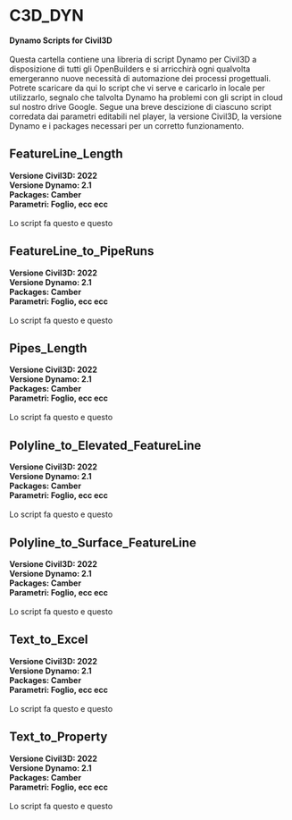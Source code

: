 # C3D_DYN
<B>Dynamo Scripts for Civil3D</B><BR/><BR/>
Questa cartella contiene una libreria di script Dynamo per Civil3D a disposizione di tutti gli OpenBuilders e si arricchirà ogni qualvolta emergeranno nuove necessità di automazione dei processi progettuali. Potrete scaricare da qui lo script che vi serve e caricarlo in locale per utilizzarlo, segnalo che talvolta Dynamo ha problemi con gli script in cloud sul nostro drive Google. Segue una breve descizione di ciascuno script corredata dai parametri editabili nel player, la versione Civil3D, la versione Dynamo e i packages necessari per un corretto funzionamento.

<H2>FeatureLine_Length</H2>
<B>Versione Civil3D: 2022</B><BR/>
<B>Versione Dynamo: 2.1</B><BR/>
<B>Packages: Camber</B><BR/>
<B>Parametri: Foglio, ecc ecc</B><BR/><BR/>
Lo script fa questo e questo

<H2>FeatureLine_to_PipeRuns</H2>
<B>Versione Civil3D: 2022</B><BR/>
<B>Versione Dynamo: 2.1</B><BR/>
<B>Packages: Camber</B><BR/>
<B>Parametri: Foglio, ecc ecc</B><BR/><BR/>
Lo script fa questo e questo

<H2>Pipes_Length</H2>
<B>Versione Civil3D: 2022</B><BR/>
<B>Versione Dynamo: 2.1</B><BR/>
<B>Packages: Camber</B><BR/>
<B>Parametri: Foglio, ecc ecc</B><BR/><BR/>
Lo script fa questo e questo

<H2>Polyline_to_Elevated_FeatureLine</H2>
<B>Versione Civil3D: 2022</B><BR/>
<B>Versione Dynamo: 2.1</B><BR/>
<B>Packages: Camber</B><BR/>
<B>Parametri: Foglio, ecc ecc</B><BR/><BR/>
Lo script fa questo e questo

<H2>Polyline_to_Surface_FeatureLine</H2>
<B>Versione Civil3D: 2022</B><BR/>
<B>Versione Dynamo: 2.1</B><BR/>
<B>Packages: Camber</B><BR/>
<B>Parametri: Foglio, ecc ecc</B><BR/><BR/>
Lo script fa questo e questo

<H2>Text_to_Excel</H2>
<B>Versione Civil3D: 2022</B><BR/>
<B>Versione Dynamo: 2.1</B><BR/>
<B>Packages: Camber</B><BR/>
<B>Parametri: Foglio, ecc ecc</B><BR/><BR/>
Lo script fa questo e questo

<H2>Text_to_Property</H2>
<B>Versione Civil3D: 2022</B><BR/>
<B>Versione Dynamo: 2.1</B><BR/>
<B>Packages: Camber</B><BR/>
<B>Parametri: Foglio, ecc ecc</B><BR/><BR/>
Lo script fa questo e questo
